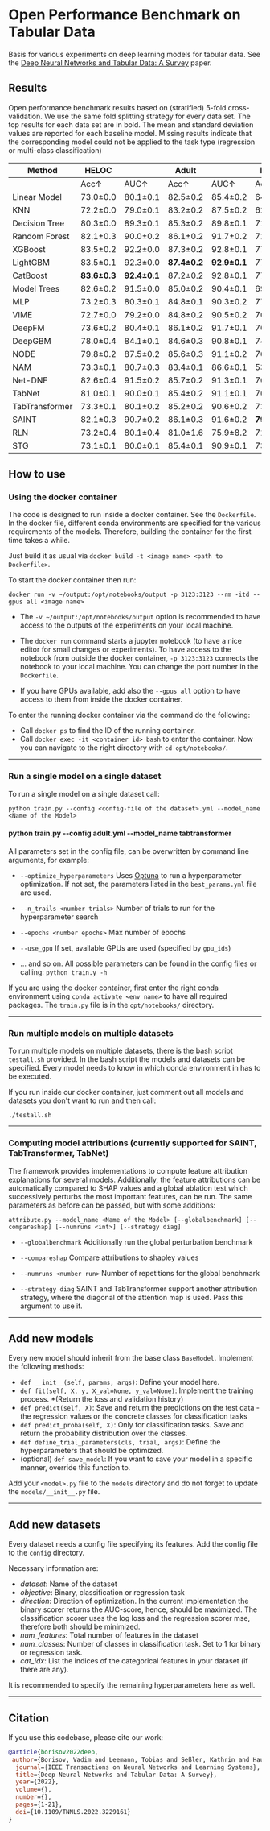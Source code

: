 # Open Performance Benchmark on Tabular Data

Basis for various experiments on deep learning models for tabular data.
See the [Deep Neural Networks and Tabular Data: A Survey](https://ieeexplore.ieee.org/abstract/document/9998482/) paper.

## Results 
Open performance benchmark results based on (stratified) 5-fold cross-validation. We use the same fold splitting strategy for every data set. The top results for each data set are in bold. The mean and standard deviation values are reported for each baseline model. Missing results indicate that the corresponding model could not be applied to the task type (regression or multi-class classification)

| Method         | HELOC         |           | Adult         |           | HIGGS         |           | Covertype     |           | Cal. Housing  |
|----------------|---------------|-----------|---------------|-----------|---------------|-----------|---------------|-----------|---------------|
|                | Acc↑          | AUC↑      | Acc↑          | AUC↑      | Acc↑          | AUC↑      | Acc↑          | AUC↑      | MSE↓          |
| Linear Model   | 73.0±0.0      | 80.1±0.1  | 82.5±0.2      | 85.4±0.2  | 64.1±0.0      | 68.4±0.0  | 72.4±0.0      | 92.8±0.0  | 0.528±0.008   |
| KNN            | 72.2±0.0      | 79.0±0.1  | 83.2±0.2      | 87.5±0.2  | 62.3±0.1      | 67.1±0.0  | 70.2±0.1      | 90.1±0.2  | 0.421±0.009   |
| Decision Tree  | 80.3±0.0      | 89.3±0.1  | 85.3±0.2      | 89.8±0.1  | 71.3±0.0      | 78.7±0.0  | 79.1±0.0      | 95.0±0.0  | 0.404±0.007   |
| Random Forest  | 82.1±0.3      | 90.0±0.2  | 86.1±0.2      | 91.7±0.2  | 71.9±0.0      | 79.7±0.0  | 78.1±0.1      | 96.1±0.0  | 0.272±0.006   |
| XGBoost        | 83.5±0.2      | 92.2±0.0  | 87.3±0.2      | 92.8±0.1  | 77.6±0.0      | 85.9±0.0  | **97.3±0.0**  | **99.9±0.0** | 0.206±0.005|
| LightGBM       | 83.5±0.1      | 92.3±0.0  | **87.4±0.2**  | **92.9±0.1**| 77.1±0.0    | 85.5±0.0  | 93.5±0.0      | 99.7±0.0  | **0.195±0.005**|
| CatBoost       | **83.6±0.3**  | **92.4±0.1**| 87.2±0.2    | 92.8±0.1  | 77.5±0.0      | 85.8±0.0  | 96.4±0.0      | 99.8±0.0  | 0.196±0.004   |
| Model Trees    | 82.6±0.2      | 91.5±0.0  | 85.0±0.2      | 90.4±0.1  | 69.8±0.0      | 76.7±0.0  | -             | -         | 0.385±0.019   |
| MLP            | 73.2±0.3      | 80.3±0.1  | 84.8±0.1      | 90.3±0.2  | 77.1±0.0      | 85.6±0.0  | 91.0±0.4      | 76.1±3.0  | 0.263±0.008   |
| VIME           | 72.7±0.0      | 79.2±0.0  | 84.8±0.2      | 90.5±0.2  | 76.9±0.2      | 85.5±0.1  | 90.9±0.1      | 82.9±0.7  | 0.275±0.007   |
| DeepFM         | 73.6±0.2      | 80.4±0.1  | 86.1±0.2      | 91.7±0.1  | 76.9±0.0      | 83.4±0.0  | -             | -         | 0.260±0.006   |
| DeepGBM        | 78.0±0.4      | 84.1±0.1  | 84.6±0.3      | 90.8±0.1  | 74.5±0.0      | 83.0±0.0  | -             | -         | 0.856±0.065   |
| NODE           | 79.8±0.2      | 87.5±0.2  | 85.6±0.3      | 91.1±0.2  | 76.9±0.1      | 85.4±0.1  | 89.9±0.1      | 98.7±0.0  | 0.276±0.005   |
| NAM            | 73.3±0.1      | 80.7±0.3  | 83.4±0.1      | 86.6±0.1  | 53.9±0.6      | 55.0±1.2  | -             | -         | 0.725±0.022   |
| Net-DNF        | 82.6±0.4      | 91.5±0.2  | 85.7±0.2      | 91.3±0.1  | 76.6±0.1      | 85.1±0.1  | 94.2±0.1      | 99.1±0.0  | -             |
| TabNet         | 81.0±0.1      | 90.0±0.1  | 85.4±0.2      | 91.1±0.1  | 76.5±1.3      | 84.9±1.4  | 93.1±0.2      | 99.4±0.0  | 0.346±0.007   |
| TabTransformer | 73.3±0.1      | 80.1±0.2  | 85.2±0.2      | 90.6±0.2  | 73.8±0.0      | 81.9±0.0  | 76.5±0.3      | 72.9±2.3  | 0.451±0.014   |
| SAINT          | 82.1±0.3      | 90.7±0.2  | 86.1±0.3      | 91.6±0.2  | **79.8±0.0**  | **88.3±0.0** | 96.3±0.1   | 99.8±0.0  | 0.226±0.004   |
| RLN            | 73.2±0.4      | 80.1±0.4  | 81.0±1.6      | 75.9±8.2  | 71.8±0.2      | 79.4±0.2  | 77.2±1.5      | 92.0±0.9  | 0.348±0.013   |
| STG            | 73.1±0.1      | 80.0±0.1  | 85.4±0.1      | 90.9±0.1  | 73.9±0.1      | 81.9±0.1  | 81.8±0.3      | 96.2±0.0  | 0.285±0.006   |



## How to use

### Using the docker container

The code is designed to run inside a docker container. See the `Dockerfile`.
In the docker file, different conda environments are specified for the various 
requirements of the models. Therefore, building the container for the first time takes a
while.

Just build it as usual via `docker build -t <image name> <path to Dockerfile>`.

To start the docker container then run:

``docker run -v ~/output:/opt/notebooks/output -p 3123:3123 --rm -itd --gpus all <image name>``

- The `-v ~/output:/opt/notebooks/output` option is recommended to have access to the 
outputs of the experiments on your local machine.

- The `docker run` command starts a jupyter notebook (to have a nice editor for small changes or experiments).
To have access to the notebook from outside the docker container, `-p 3123:3123` connects the notebook to your local 
machine. You can change the port number in the `Dockerfile`.

- If you have GPUs available, add also the `--gpus all` option to have access to them from
inside the docker container.

To enter the running docker container via the command do the following:
- Call `docker ps` to find the ID of the running container.
- Call `docker exec -it <container id> bash` to enter the container. 
Now you can navigate to the right directory with `cd opt/notebooks/`.

----------------------------

### Run a single model on a single dataset

To run a single model on a single dataset call:

``python train.py --config <config-file of the dataset>.yml --model_name <Name of the Model>``
#### python train.py --config adult.yml --model_name tabtransformer

All parameters set in the config file, can be overwritten by command line arguments, for example:

- ``--optimize_hyperparameters`` Uses [Optuna](https://optuna.org/) to run a hyperparameter optimization. If not set, the parameters listed in the `best_params.yml` file are used.

- ``--n_trails <number trials>`` Number of trials to run for the hyperparameter search

- ``--epochs <number epochs>`` Max number of epochs

- ``--use_gpu`` If set, available GPUs are used (specified by `gpu_ids`)

- ... and so on. All possible parameters can be found in the config files or calling: 
``python train.y -h``

If you are using the docker container, first enter the right conda environment using `conda activate <env name>` to 
have all required packages. The `train.py` file is in the `opt/notebooks/` directory.

--------------------------------------

### Run multiple models on multiple datasets

To run multiple models on multiple datasets, there is the bash script `testall.sh` provided.
In the bash script the models and datasets can be specified. Every model needs to know in 
which conda environment in has to be executed.

If you run inside our docker container, just comment out all models and datasets you don't
want to run and then call:

`./testall.sh`

-------------------------------------
### Computing model attributions (currently supported for SAINT, TabTransformer, TabNet)

The framework provides implementations to compute feature attribution explanations for several models.
Additionally, the feature attributions can be automatically compared to SHAP values and a global ablation 
test which successively perturbs the most important features, can be run. The same parameters as before can be passed, but
with some additions:

`attribute.py --model_name <Name of the Model> [--globalbenchmark] [--compareshap] [--numruns <int>] [--strategy diag]`

- `--globalbenchmark` Additionally run the global perturbation benchmark

- `--compareshap` Compare attributions to shapley values

- `--numruns <number run>` Number of repetitions for the global benchmark

- ``--strategy diag`` SAINT and TabTransformer support another attribution strategy, where the diagonal of the attention map is used. Pass this argument to use it.


-------------------------------------

## Add new models

Every new model should inherit from the base class `BaseModel`. Implement the following methods:

- `def __init__(self, params, args)`: Define your model here.
- `def fit(self, X, y, X_val=None, y_val=None)`: Implement the training process. *(Return the loss and validation history)
- `def predict(self, X)`: Save and return the predictions on the test data - the regression values or the concrete classes for classification tasks
- `def predict_proba(self, X)`: Only for classification tasks. Save and return the probability distribution over the classes.
- `def define_trial_parameters(cls, trial, args)`: Define the hyperparameters that should be optimized.
- (optional) `def save_model`: If you want to save your model in a specific manner, override this function to.

Add your `<model>.py` file to the `models` directory and do not forget to update the `models/__init__.py` file.

----------------------------------------------

## Add new datasets

Every dataset needs a config file specifying its features. Add the config file to the `config` directory.

Necessary information are:
- *dataset*: Name of the dataset
- *objective*: Binary, classification or regression task
- *direction*: Direction of optimization. In the current implementation the binary scorer returns the AUC-score,
hence, should be maximized. The classification scorer uses the log loss and the regression scorer mse, therefore
both should be minimized.
- *num_features*: Total number of features in the dataset
- *num_classes*: Number of classes in classification task. Set to 1 for binary or regression task.
- *cat_idx*: List the indices of the categorical features in your dataset (if there are any).

It is recommended to specify the remaining hyperparameters here as well.

----------------------------

<!-- ![Architecture of the docker container](Docker_architecture.png) -->




## Citation  
If you use this codebase, please cite our work:
```bib
@article{borisov2022deep,
 author={Borisov, Vadim and Leemann, Tobias and Seßler, Kathrin and Haug, Johannes and Pawelczyk, Martin and Kasneci, Gjergji},
  journal={IEEE Transactions on Neural Networks and Learning Systems}, 
  title={Deep Neural Networks and Tabular Data: A Survey}, 
  year={2022},
  volume={},
  number={},
  pages={1-21},
  doi={10.1109/TNNLS.2022.3229161}
}
```
